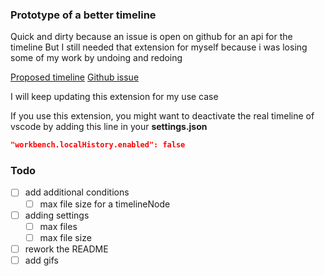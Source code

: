###  Prototype of a better timeline
Quick and dirty because an issue is open on github for an api for the timeline
But I still needed that extension for myself because i was losing some of my work by undoing and redoing

[Proposed timeline](https://github.com/microsoft/vscode/blob/main/src/vscode-dts/vscode.proposed.timeline.d.ts)
[Github issue](https://github.com/microsoft/vscode/issues/84297)

I will keep updating this extension for my use case

If you use this extension, you might want to deactivate the real timeline of vscode by adding this line in your **settings.json**
```json
"workbench.localHistory.enabled": false
```
### Todo
- [ ] add additional conditions
    - [ ] max file size for a timelineNode
- [ ] adding settings
    - [ ] max files
    - [ ] max file size
- [ ] rework the README
- [ ] add gifs